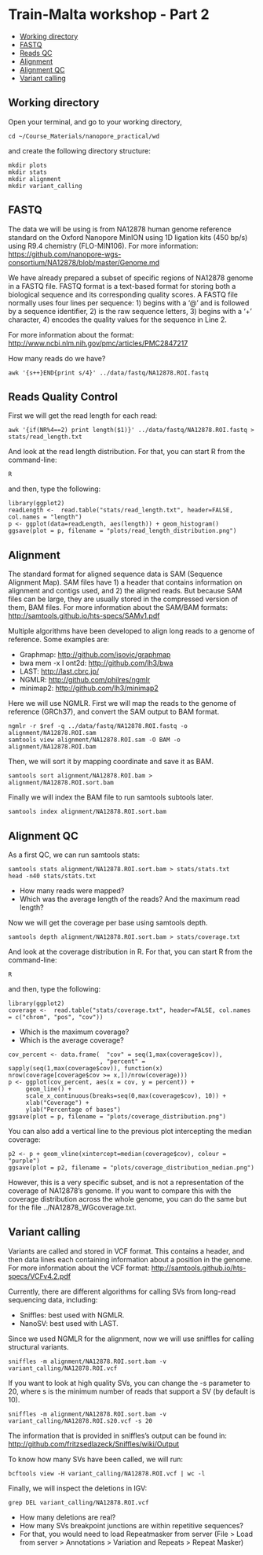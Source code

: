 # Train-Malta workshop - Part 2

* [Working directory](#wd)
* [FASTQ](#FASTQ)
* [Reads QC](#reads-qc)
* [Alignment](#alignment)
* [Alignment QC](#aligment-qc)
* [Variant calling](#vcalling)

## Working directory

Open your terminal, and go to your working directory, 

```
cd ~/Course_Materials/nanopore_practical/wd
```
and create the following directory structure:

```
mkdir plots
mkdir stats
mkdir alignment
mkdir variant_calling
```

## FASTQ

The data we will be using is from NA12878 human genome reference standard on the Oxford Nanopore MinION using 1D ligation kits (450 bp/s) using R9.4 chemistry (FLO-MIN106). For more information: https://github.com/nanopore-wgs-consortium/NA12878/blob/master/Genome.md

We have already prepared a subset of specific regions of NA12878 genome in a FASTQ file. FASTQ format is a text-based format for storing both a biological sequence and its corresponding quality scores. A FASTQ file normally uses four lines per sequence: 1) begins with a ‘@’ and is followed by a sequence identifier, 2) is the raw sequence letters, 3) begins with a ‘+’ character, 4) encodes the quality values for the sequence in Line 2.

For more information about the format: http://www.ncbi.nlm.nih.gov/pmc/articles/PMC2847217

How many reads do we have?

```
awk '{s++}END{print s/4}' ../data/fastq/NA12878.ROI.fastq
```

## Reads Quality Control

First we will get the read length for each read:

```
awk '{if(NR%4==2) print length($1)}' ../data/fastq/NA12878.ROI.fastq > stats/read_length.txt
```

And look at the read length distribution. For that, you can start R from the command-line:

```
R
```

and then, type the following:

```
library(ggplot2)
readLength <-  read.table("stats/read_length.txt", header=FALSE, col.names = "length")
p <- ggplot(data=readLength, aes(length)) + geom_histogram()
ggsave(plot = p, filename = "plots/read_length_distribution.png")
```

## Alignment

The standard format for aligned sequence data is SAM (Sequence Alignment Map). SAM files have 1) a header that contains information on alignment and contigs used, and 2) the aligned reads. But because SAM files can be large, they are usually stored in the compressed version of them, BAM files. For more information about the SAM/BAM formats: http://samtools.github.io/hts-specs/SAMv1.pdf

Multiple algorithms have been developed to align long reads to a genome of reference. Some examples are:
-	Graphmap: http://github.com/isovic/graphmap
-	bwa mem -x l ont2d: http://github.com/lh3/bwa
-	LAST: http://last.cbrc.jp/
-	NGMLR: http://github.com/philres/ngmlr
-	minimap2: http://github.com/lh3/minimap2

Here we will use NGMLR. First we will map the reads to the genome of reference (GRCh37), and convert the SAM output to BAM format.

```
ngmlr -r $ref -q ../data/fastq/NA12878.ROI.fastq -o alignment/NA12878.ROI.sam
samtools view alignment/NA12878.ROI.sam -O BAM -o alignment/NA12878.ROI.bam
```

Then, we will sort it by mapping coordinate and save it as BAM.

```
samtools sort alignment/NA12878.ROI.bam > alignment/NA12878.ROI.sort.bam
```

Finally we will index the BAM file to run samtools subtools later.

```
samtools index alignment/NA12878.ROI.sort.bam
```

## Alignment QC

As a first QC, we can run samtools stats:

```
samtools stats alignment/NA12878.ROI.sort.bam > stats/stats.txt
head -n40 stats/stats.txt
```

-	How many reads were mapped?
-	Which was the average length of the reads? And the maximum read length?

Now we will get the coverage per base using samtools depth.

```
samtools depth alignment/NA12878.ROI.sort.bam > stats/coverage.txt
```

And look at the coverage distribution in R. For that, you can start R from the command-line:

```
R
```

and then, type the following:

```
library(ggplot2)
coverage <-  read.table("stats/coverage.txt", header=FALSE, col.names = c("chrom", "pos", "cov"))
```

-	Which is the maximum coverage?
-	Which is the average coverage?

```
cov_percent <- data.frame(  "cov" = seq(1,max(coverage$cov)), 
                          , "percent" = sapply(seq(1,max(coverage$cov)), function(x) nrow(coverage[coverage$cov >= x,])/nrow(coverage)))
p <- ggplot(cov_percent, aes(x = cov, y = percent)) + 
     geom_line() + 
     scale_x_continuous(breaks=seq(0,max(coverage$cov), 10)) + 
     xlab("Coverage") + 
     ylab("Percentage of bases")
ggsave(plot = p, filename = "plots/coverage_distribution.png")
```

You can also add a vertical line to the previous plot intercepting the median coverage:

```
p2 <- p + geom_vline(xintercept=median(coverage$cov), colour = "purple")
ggsave(plot = p2, filename = "plots/coverage_distribution_median.png")
```

However, this is a very specific subset, and is not a representation of the coverage of NA12878’s genome. If you want to compare this with the coverage distribution across the whole genome, you can do the same but for the file ../NA12878_WGcoverage.txt.


## Variant calling

Variants are called and stored in VCF format. This contains a header, and then data lines each containing information about a position in the genome. For more information about the VCF format: http://samtools.github.io/hts-specs/VCFv4.2.pdf

Currently, there are different algorithms for calling SVs from long-read sequencing data, including:
-	Sniffles: best used with NGMLR. 
-	NanoSV: best used with LAST.

Since we used NGMLR for the alignment, now we will use sniffles for calling structural variants.

```
sniffles -m alignment/NA12878.ROI.sort.bam -v variant_calling/NA12878.ROI.vcf
```

If you want to look at high quality SVs, you can change the -s parameter to 20, where s is the minimum number of reads that support a SV (by default is 10).

```
sniffles -m alignment/NA12878.ROI.sort.bam -v variant_calling/NA12878.ROI.s20.vcf -s 20
```

The information that is provided in sniffles’s output can be found in:
http://github.com/fritzsedlazeck/Sniffles/wiki/Output

To know how many SVs have been called, we will run:

```
bcftools view -H variant_calling/NA12878.ROI.vcf | wc -l
```

Finally, we will inspect the deletions in IGV: 

```
grep DEL variant_calling/NA12878.ROI.vcf
```

-	How many deletions are real?
-	How many SVs breakpoint junctions are within repetitive sequences?
-	For that, you would need to load Repeatmasker from server (File > Load from server > Annotations > Variation and Repeats > Repeat Masker)
